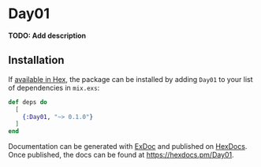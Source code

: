 # Day01

**TODO: Add description**

## Installation

If [available in Hex](https://hex.pm/docs/publish), the package can be installed
by adding `Day01` to your list of dependencies in `mix.exs`:

```elixir
def deps do
  [
    {:Day01, "~> 0.1.0"}
  ]
end
```

Documentation can be generated with [ExDoc](https://github.com/elixir-lang/ex_doc)
and published on [HexDocs](https://hexdocs.pm). Once published, the docs can
be found at <https://hexdocs.pm/Day01>.

